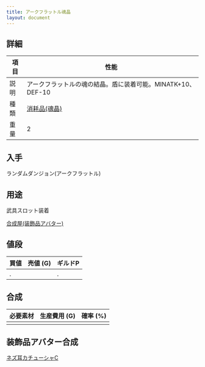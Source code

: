 ```yaml
---
title: アークフラットル魂晶
layout: document
---
```

## 詳細

|項目|性能|
|---|---|
|説明|アークフラットルの魂の結晶。盾に装着可能。MINATK+10、DEF-10|
|種類|[消耗品(魂晶)](消耗品(魂晶))|
|重量|2|

## 入手

ランダムダンジョン(アークフラットル)

## 用途

武具スロット装着

[合成屋(装飾品アバター)](合成屋(装飾品アバター))

## 値段

|買値|売値 (G)|ギルドP|
|---|---|---|
|.||.|

## 合成

|必要素材|生産費用 (G)|確率 (%)|
|---|---|---|
||||

## 装飾品アバター合成

[ネズ耳カチューシャC](ネズ耳カチューシャC)
